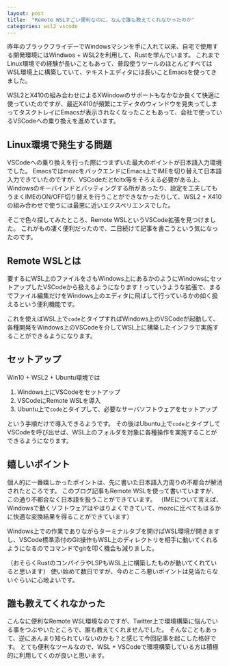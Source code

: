 ```yaml
---
layout: post
title:  "Remote WSLすごい便利なのに、なんで誰も教えてくれなかったのか"
categories: wsl2 vscode
---
```

昨年のブラックフライデーでWindowsマシンを手に入れて以来、自宅で使用する開発環境にはWindwos + WSL2を利用して、Rustを学んでいます。
これまでLinux環境での経験が長いこともあって、普段使うツールのほとんどすべてはWSL環境上に構築していて、テキストエディタには長いことEmacsを使ってきました。

WSL2とX410の組み合わせによるXWindowのサポートもなかなか良くて快適に使っていたのですが、最近X410が頻繁にエディタのウィンドウを見失ってしまってタスクトレイにEmacsが表示されなくなったこともあって、会社で使っているVSCodeへの乗り換えを進めています。

## Linux環境で発生する問題

VSCodeへの乗り換えを行った際につまずいた最大のポイントが日本語入力環境でした。
EmacsではmozcをバックエンドにEmacs上でIMEを切り替えて日本語入力できていたのですが、VSCodeだとfcitx等をそろえる必要がある上、Windowsのキーバインドとバッティングする所があったり、設定を工夫してもうまくIMEのON/OFF切り替えを行うことができなかったりして、WSL2 + X410の組み合わせで使うには最悪に近いエクスペリエンスでした。

そこで色々探してみたところ、Remote WSLというVSCode拡張を見つけました。
これがもの凄く便利だったので、二日続けて記事を書こうという気になったのです。

## Remote WSLとは

要するにWSL上のファイルをさもWindows上にあるかのようにWindowsにセットアップしたVSCodeから扱えるようになります！っていうような拡張で、まるでファイル編集だけをWindows上のエディタに飛ばして行っているかの如く扱えるという便利機能です。

これを使えばWSL上で`code`とタイプすればWindows上のVSCodeが起動して、各種開発をWindows上のVSCodeを介してWSL上に構築したインフラで実施することができるようになります。

## セットアップ

Win10 + WSL2 + Ubuntu環境では

1. Windows上にVSCodeをセットアップ
2. VSCodeにRemote WSLを導入
3. Ubuntu上で`code`とタイプして、必要なサーバソフトウェアをセットアップ

という手順だけで導入できるようです。
その後はUbuntu上で`code`とタイプしてVSCodeを呼び出せば、WSL上のフォルダを対象に各種操作を実施することができるようになります。

## 嬉しいポイント

個人的に一番嬉しかったポイントは、先に書いた日本語入力周りの不都合が解消されたところです。
このブログ記事もRemote WSLを使って書いていますが、この通り不都合なく日本語を扱うことができています。
（IMEについて言えば、Windowsで動くソフトウェアはやはりよくできていて、mozcに比べてもはるかに快適な変換結果を得ることができています）

Windows上での作業でありながらターミナルタブを開けばWSL環境が開きますし、VSCode標準添付のGit操作もWSL上のディレクトリを相手に動いてくれるようになるのでコマンドでgitを叩く機会も減りました。

（おそらくRustのコンパイラやLSPもWSL上に構築したものが動いてくれていると思います）
使い始めて数日ですが、今のところ悪いポイントは見当たらないぐらいに心地よいです。

## 誰も教えてくれなかった

こんなに便利なRemote WSL環境なのですが、Twitter上で環境構築に悩んでいる事をつぶやいたところで、誰も教えてくれませんでした。
そんなこともあって、逆にあんまり知られていないのかも？と感じて今回記事を起こした格好です。
とても便利なツールなので、WSL + VSCodeで環境構築している方は積極的に利用してくのが良いと思います。
